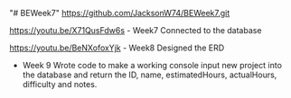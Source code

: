 "# BEWeek7" 
https://github.com/JacksonW74/BEWeek7.git

https://youtu.be/X71QusFdw6s - Week7 Connected to the database

https://youtu.be/BeNXofoxYjk - Week8 Designed the ERD

 - Week 9 Wrote code to make a working console input new project into the database and return the ID, name, estimatedHours, actualHours, difficulty and notes.